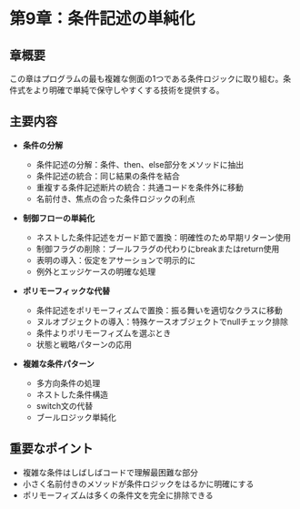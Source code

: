 # 第9章：条件記述の単純化

## 章概要
この章はプログラムの最も複雑な側面の1つである条件ロジックに取り組む。条件式をより明確で単純で保守しやすくする技術を提供する。

## 主要内容
- **条件の分解**
  - 条件記述の分解：条件、then、else部分をメソッドに抽出
  - 条件記述の統合：同じ結果の条件を結合
  - 重複する条件記述断片の統合：共通コードを条件外に移動
  - 名前付き、焦点の合った条件ロジックの利点

- **制御フローの単純化**
  - ネストした条件記述をガード節で置換：明確性のため早期リターン使用
  - 制御フラグの削除：ブールフラグの代わりにbreakまたはreturn使用
  - 表明の導入：仮定をアサーションで明示的に
  - 例外とエッジケースの明確な処理

- **ポリモーフィックな代替**
  - 条件記述をポリモーフィズムで置換：振る舞いを適切なクラスに移動
  - ヌルオブジェクトの導入：特殊ケースオブジェクトでnullチェック排除
  - 条件よりポリモーフィズムを選ぶとき
  - 状態と戦略パターンの応用

- **複雑な条件パターン**
  - 多方向条件の処理
  - ネストした条件構造
  - switch文の代替
  - ブールロジック単純化

## 重要なポイント
- 複雑な条件はしばしばコードで理解最困難な部分
- 小さく名前付きのメソッドが条件ロジックをはるかに明確にする
- ポリモーフィズムは多くの条件文を完全に排除できる